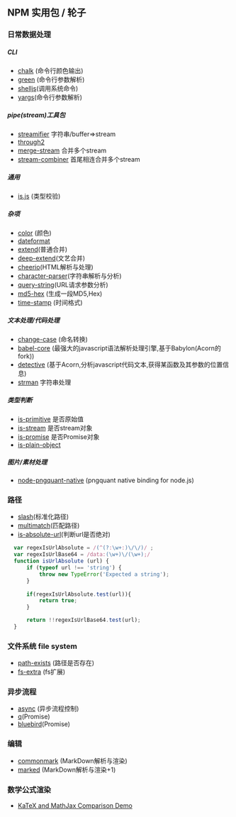 ## NPM 实用包 / 轮子

### 日常数据处理

##### CLI
- [chalk](https://www.npmjs.com/package/chalk) (命令行颜色输出)
- [green](https://www.npmjs.com/package/green) (命令行参数解析)
- [shelljs](https://www.npmjs.com/package/shelljs)(调用系统命令)
- [yargs](https://www.npmjs.com/package/yargs)(命令行参数解析)

##### pipe(stream)工具包
- [streamifier](https://www.npmjs.com/package/streamifier) 字符串/buffer=>stream
- [through2](https://www.npmjs.com/package/through2) 
- [merge-stream](https://www.npmjs.com/package/merge-stream) 合并多个stream
- [stream-combiner](https://www.npmjs.com/package/stream-combiner) 首尾相连合并多个stream

##### 通用
- [is.js](https://github.com/pwnn/is.js) (类型校验)

##### 杂项
- [color](https://www.npmjs.com/package/color) (颜色)
- [dateformat](https://www.npmjs.com/package/dateformat)
- [extend](https://www.npmjs.com/package/extend)(普通合并)
- [deep-extend](https://www.npmjs.com/package/deep-extend)(文艺合并)
- [cheerio](https://www.npmjs.com/package/cheerio)(HTML解析与处理)
- [character-parser](https://www.npmjs.com/package/character-parser)(字符串解析与分析)
- [query-string](https://www.npmjs.com/package/query-string)(URL请求参数分析)
- [md5-hex](https://www.npmjs.com/package/md5-hex) (生成一段MD5,Hex)
- [time-stamp](https://www.npmjs.com/package/time-stamp) (时间格式)

##### 文本处理/代码处理
- [change-case](https://www.npmjs.com/package/change-case) (命名转换)
- [babel-core](https://www.npmjs.com/package/babel-core) (最强大的javascript语法解析处理引擎,基于Babylon(Acorn的fork))
- [detective](https://www.npmjs.com/package/detective) (基于Acorn,分析javascript代码文本,获得某函数及其参数的位置信息)
- [strman](https://github.com/dleitee/strman) 字符串处理

##### 类型判断
- [is-primitive](https://www.npmjs.com/package/is-primitive) 是否原始值
- [is-stream](https://www.npmjs.com/package/is-stream) 是否stream对象
- [is-promise](https://www.npmjs.com/package/is-promise) 是否Promise对象
- [is-plain-object](https://www.npmjs.com/package/is-plain-object)

##### 图片/素材处理
- [node-pngquant-native](https://github.com/xiangshouding/node-pngquant-native) (pngquant native binding for node.js)

### 路径
- [slash](https://www.npmjs.com/package/slash)(标准化路径)
- [multimatch](https://www.npmjs.com/package/multimatch)(匹配路径)
- [is-absolute-url](https://www.npmjs.com/package/is-absolute-url)(判断url是否绝对)

````javascript
  var regexIsUrlAbsolute = /(^(?:\w+:)\/\/)/ ;
  var regexIsUrlBase64 = /data:(\w+)\/(\w+);/
  function isUrlAbsolute (url) {
      if (typeof url !== 'string') {
          throw new TypeError('Expected a string');
      }
  
      if(regexIsUrlAbsolute.test(url)){
          return true;
      }

      return !!regexIsUrlBase64.test(url); 
  }
````

### 文件系统 file system
- [path-exists](https://www.npmjs.com/package/path-exists) (路径是否存在)
- [fs-extra](https://www.npmjs.com/package/fs-extra) (fs扩展)

### 异步流程
- [async](https://www.npmjs.com/package/async) (异步流程控制)
- [q](https://www.npmjs.com/package/q)(Promise)
- [bluebird](https://www.npmjs.com/package/bluebird)(Promise)

### 编辑

- [commonmark](https://www.npmjs.com/package/commonmark) (MarkDown解析与渲染)
- [marked](https://www.npmjs.com/package/marked) (MarkDown解析与渲染+1)

### 数学公式渲染

- [KaTeX and MathJax Comparison Demo](http://www.intmath.com/cg5/katex-mathjax-comparison.php)
